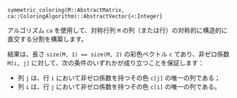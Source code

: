 ```
symmetric_coloring(M::AbstractMatrix, ca::ColoringAlgorithm)::AbstractVector{<:Integer}
```

アルゴリズム `ca` を使用して、対称行列 `M` の列（または行）の対称的に構造的に直交する分割を構築します。

結果は、長さ `size(M, 1) == size(M, 2)` の彩色ベクトル `c` であり、非ゼロ係数 `M[i, j]` に対して、次の条件のいずれかが成り立つことを保証します：

  * 列 `j` は、行 `i` において非ゼロ係数を持つその色 `c[j]` の唯一の列である；
  * 列 `i` は、行 `j` において非ゼロ係数を持つその色 `c[i]` の唯一の列である。
